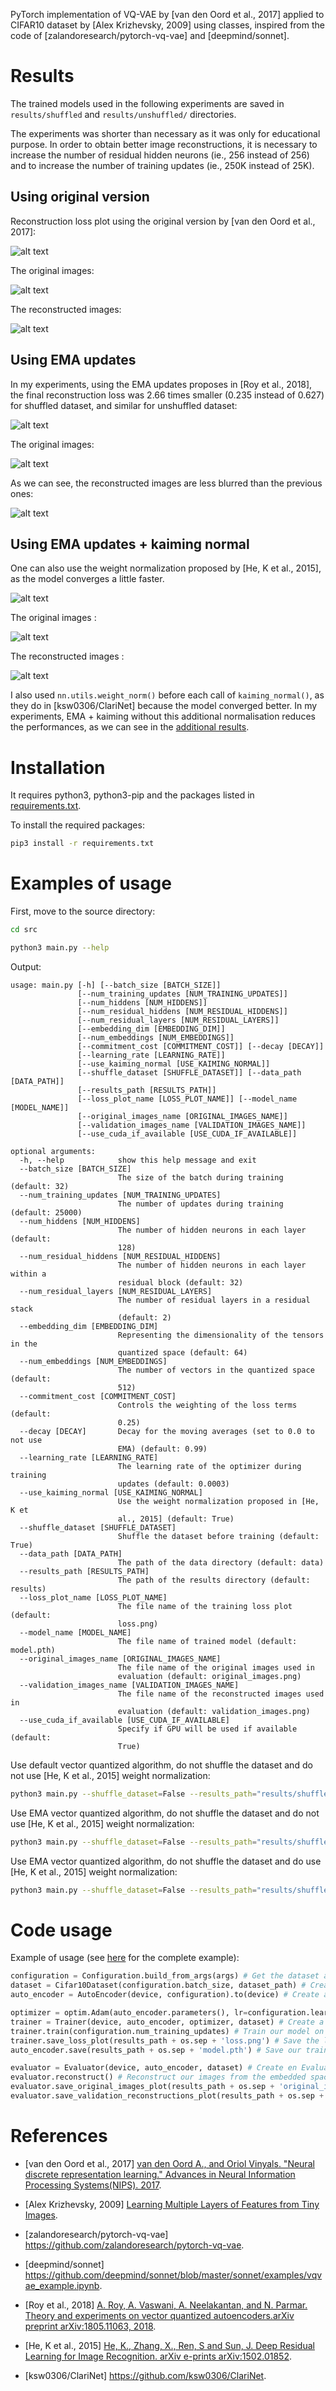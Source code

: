 PyTorch implementation of VQ-VAE by [van den Oord et al., 2017] applied to CIFAR10 dataset by [Alex Krizhevsky, 2009] using classes, inspired from the code of [zalandoresearch/pytorch-vq-vae] and [deepmind/sonnet].

# Results

The trained models used in the following experiments are saved in `results/shuffled` and `results/unshuffled/` directories.

The experiments was shorter than necessary as it was only for educational purpose. In order to obtain better image reconstructions, it is necessary to increase the number of residual hidden neurons (ie., 256 instead of 256) and to increase the number of training updates (ie., 250K instead of 25K).

## Using original version

Reconstruction loss plot using the original version by [van den Oord et al., 2017]:

![alt text](results/shuffled//loss.png)

The original images:

![alt text](results/shuffled//original_images.png)

The reconstructed images:

![alt text](results/shuffled//validation_images.png)

## Using EMA updates

In my experiments, using the EMA updates proposes in [Roy et al., 2018], the final reconstruction loss was 2.66 times smaller (0.235 instead of 0.627) for shuffled dataset, and similar for unshuffled dataset:

![alt text](results/shuffled//loss_ema.png)

The original images:

![alt text](results/shuffled//original_images_ema.png)

As we can see, the reconstructed images are less blurred than the previous ones:

![alt text](results/shuffled//validation_images_ema.png)

## Using EMA updates + kaiming normal

One can also use the weight normalization proposed by [He, K et al., 2015], as the model converges a little faster.

![alt text](results/shuffled//loss_ema_norm_he-et-al.png)

The original images :

![alt text](results/shuffled//original_images_ema_norm_he-et-al.png)

The reconstructed images :

![alt text](results/shuffled//validation_images_ema_norm_he-et-al.png)

I also used `nn.utils.weight_norm()` before each call of `kaiming_normal()`, as they do in [ksw0306/ClariNet] because the model converged better. In my experiments, EMA + kaiming without this additional normalisation reduces the performances, as we can see in the [additional results](results/shuffled/loss_ema_he-et-al.png).

# Installation

It requires python3, python3-pip and the packages listed in [requirements.txt](requirements.txt).

To install the required packages:
```bash
pip3 install -r requirements.txt
```

# Examples of usage

First, move to the source directory:
```bash
cd src
```

```bash
python3 main.py --help
```

Output:
```
usage: main.py [-h] [--batch_size [BATCH_SIZE]]
               [--num_training_updates [NUM_TRAINING_UPDATES]]
               [--num_hiddens [NUM_HIDDENS]]
               [--num_residual_hiddens [NUM_RESIDUAL_HIDDENS]]
               [--num_residual_layers [NUM_RESIDUAL_LAYERS]]
               [--embedding_dim [EMBEDDING_DIM]]
               [--num_embeddings [NUM_EMBEDDINGS]]
               [--commitment_cost [COMMITMENT_COST]] [--decay [DECAY]]
               [--learning_rate [LEARNING_RATE]]
               [--use_kaiming_normal [USE_KAIMING_NORMAL]]
               [--shuffle_dataset [SHUFFLE_DATASET]] [--data_path [DATA_PATH]]
               [--results_path [RESULTS_PATH]]
               [--loss_plot_name [LOSS_PLOT_NAME]] [--model_name [MODEL_NAME]]
               [--original_images_name [ORIGINAL_IMAGES_NAME]]
               [--validation_images_name [VALIDATION_IMAGES_NAME]]
               [--use_cuda_if_available [USE_CUDA_IF_AVAILABLE]]

optional arguments:
  -h, --help            show this help message and exit
  --batch_size [BATCH_SIZE]
                        The size of the batch during training (default: 32)
  --num_training_updates [NUM_TRAINING_UPDATES]
                        The number of updates during training (default: 25000)
  --num_hiddens [NUM_HIDDENS]
                        The number of hidden neurons in each layer (default:
                        128)
  --num_residual_hiddens [NUM_RESIDUAL_HIDDENS]
                        The number of hidden neurons in each layer within a
                        residual block (default: 32)
  --num_residual_layers [NUM_RESIDUAL_LAYERS]
                        The number of residual layers in a residual stack
                        (default: 2)
  --embedding_dim [EMBEDDING_DIM]
                        Representing the dimensionality of the tensors in the
                        quantized space (default: 64)
  --num_embeddings [NUM_EMBEDDINGS]
                        The number of vectors in the quantized space (default:
                        512)
  --commitment_cost [COMMITMENT_COST]
                        Controls the weighting of the loss terms (default:
                        0.25)
  --decay [DECAY]       Decay for the moving averages (set to 0.0 to not use
                        EMA) (default: 0.99)
  --learning_rate [LEARNING_RATE]
                        The learning rate of the optimizer during training
                        updates (default: 0.0003)
  --use_kaiming_normal [USE_KAIMING_NORMAL]
                        Use the weight normalization proposed in [He, K et
                        al., 2015] (default: True)
  --shuffle_dataset [SHUFFLE_DATASET]
                        Shuffle the dataset before training (default: True)
  --data_path [DATA_PATH]
                        The path of the data directory (default: data)
  --results_path [RESULTS_PATH]
                        The path of the results directory (default: results)
  --loss_plot_name [LOSS_PLOT_NAME]
                        The file name of the training loss plot (default:
                        loss.png)
  --model_name [MODEL_NAME]
                        The file name of trained model (default: model.pth)
  --original_images_name [ORIGINAL_IMAGES_NAME]
                        The file name of the original images used in
                        evaluation (default: original_images.png)
  --validation_images_name [VALIDATION_IMAGES_NAME]
                        The file name of the reconstructed images used in
                        evaluation (default: validation_images.png)
  --use_cuda_if_available [USE_CUDA_IF_AVAILABLE]
                        Specify if GPU will be used if available (default:
                        True)
```

Use default vector quantized algorithm, do not shuffle the dataset and do not use [He, K et al., 2015] weight normalization:
```bash
python3 main.py --shuffle_dataset=False --results_path="results/shuffled/" --use_kaiming_normal=False --decay=0.0
```

Use EMA vector quantized algorithm, do not shuffle the dataset and do not use [He, K et al., 2015] weight normalization:
```bash
python3 main.py --shuffle_dataset=False --results_path="results/shuffled/" --use_kaiming_normal=False --decay=0.99 --loss_plot_name="loss_ema.png" --model_name="model_ema.pth" --original_images_name="original_images_ema.png" --validation_images_name="validation_images_ema.png"
```

Use EMA vector quantized algorithm, do not shuffle the dataset and do use [He, K et al., 2015] weight normalization:
```bash
python3 main.py --shuffle_dataset=False --results_path="results/shuffled/" --use_kaiming_normal=True --decay=0.99 --loss_plot_name="loss_ema_norm_he-et-al.png" --model_name="model_ema_norm_he-et-al.pth" --original_images_name="original_images_ema_norm_he-et-al.png" --validation_images_name="validation_images_ema_norm_he-et-al.png"
```

# Code usage

Example of usage (see [here](src/main.py) for the complete example):
```py
configuration = Configuration.build_from_args(args) # Get the dataset and model hyperparameters
dataset = Cifar10Dataset(configuration.batch_size, dataset_path) # Create an instance of CIFAR10 dataset
auto_encoder = AutoEncoder(device, configuration).to(device) # Create an AutoEncoder model using our GPU device

optimizer = optim.Adam(auto_encoder.parameters(), lr=configuration.learning_rate, amsgrad=True) # Create an Adam optimizer instance
trainer = Trainer(device, auto_encoder, optimizer, dataset) # Create a trainer instance
trainer.train(configuration.num_training_updates) # Train our model on the CIFAR10 dataset
trainer.save_loss_plot(results_path + os.sep + 'loss.png') # Save the loss plot
auto_encoder.save(results_path + os.sep + 'model.pth') # Save our trained model

evaluator = Evaluator(device, auto_encoder, dataset) # Create en Evaluator instance to evaluate our trained model
evaluator.reconstruct() # Reconstruct our images from the embedded space
evaluator.save_original_images_plot(results_path + os.sep + 'original_images.png') # Save the original images for comparaison purpose
evaluator.save_validation_reconstructions_plot(results_path + os.sep + 'validation_images.png') # Reconstruct the decoded images and save them
```

# References

* [van den Oord et al., 2017] [van den Oord A., and Oriol Vinyals. "Neural discrete representation learning." Advances in Neural Information Processing Systems(NIPS). 2017](https://arxiv.org/abs/1711.00937).

* [Alex Krizhevsky, 2009] [Learning Multiple Layers of Features from Tiny Images](https://www.cs.toronto.edu/~kriz/learning-features-2009-TR.pdf).

* [zalandoresearch/pytorch-vq-vae] https://github.com/zalandoresearch/pytorch-vq-vae.

* [deepmind/sonnet] https://github.com/deepmind/sonnet/blob/master/sonnet/examples/vqvae_example.ipynb.

* [Roy et al., 2018] [A. Roy, A. Vaswani, A. Neelakantan, and N. Parmar. Theory and experiments on vector quantized autoencoders.arXiv preprint arXiv:1805.11063, 2018](https://arxiv.org/abs/1805.11063).

* [He, K et al., 2015] [He, K., Zhang, X., Ren, S and Sun, J. Deep Residual Learning for Image Recognition. arXiv e-prints arXiv:1502.01852](https://arxiv.org/abs/1512.03385).

* [ksw0306/ClariNet] https://github.com/ksw0306/ClariNet.

